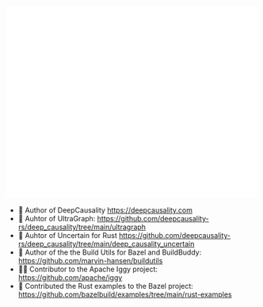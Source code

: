 
<picture>
  <img src="/github-metrics.svg" alt="Metrics">
</picture>

- 👷 Author of DeepCausality https://deepcausality.com
- 👷 Auhtor of UltraGraph: https://github.com/deepcausality-rs/deep_causality/tree/main/ultragraph
- 👷 Auhtor of Uncertain for Rust https://github.com/deepcausality-rs/deep_causality/tree/main/deep_causality_uncertain
- 👷 Author of the the Build Utils for Bazel and BuildBuddy: https://github.com/marvin-hansen/buildutils
- 👷‍♂️ Contributor to the Apache Iggy project: https://github.com/apache/iggy
- 💚 Contributed the Rust examples to the Bazel project: https://github.com/bazelbuild/examples/tree/main/rust-examples
